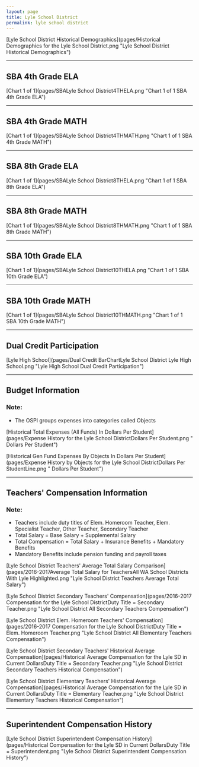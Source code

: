 ```yaml
---
layout: page
title: Lyle School District
permalink: lyle school district
---
```



[Lyle School District Historical Demographics](pages/Historical Demographics for the Lyle School District.png "Lyle School District Historical Demographics")

___

## SBA 4th Grade ELA

[Chart 1 of 1](pages/SBALyle School District4THELA.png "Chart 1 of 1 SBA 4th Grade ELA")


___

## SBA 4th Grade MATH

[Chart 1 of 1](pages/SBALyle School District4THMATH.png "Chart 1 of 1 SBA 4th Grade MATH")


___

## SBA 8th Grade ELA

[Chart 1 of 1](pages/SBALyle School District8THELA.png "Chart 1 of 1 SBA 8th Grade ELA")


___

## SBA 8th Grade MATH

[Chart 1 of 1](pages/SBALyle School District8THMATH.png "Chart 1 of 1 SBA 8th Grade MATH")


___

## SBA 10th Grade ELA

[Chart 1 of 1](pages/SBALyle School District10THELA.png "Chart 1 of 1 SBA 10th Grade ELA")


___

## SBA 10th Grade MATH

[Chart 1 of 1](pages/SBALyle School District10THMATH.png "Chart 1 of 1 SBA 10th Grade MATH")


___

## Dual Credit Participation

[Lyle High School](pages/Dual Credit BarChartLyle School District Lyle High School.png "Lyle High School Dual Credit Participation")


___

## Budget Information
### Note:
- The OSPI groups expenses into categories called Objects

[Historical Total Expenses (All Funds) In Dollars Per Student](pages/Expense History for the Lyle School DistrictDollars Per Student.png " Dollars Per Student")

[Historical Gen Fund Expenses By Objects In Dollars Per Student](pages/Expense History by Objects for the Lyle School DistrictDollars Per StudentLine.png " Dollars Per Student")


___

## Teachers' Compensation Information
### Note:
- Teachers include duty titles of Elem. Homeroom Teacher, Elem. Specialist Teacher, Other Teacher, Secondary Teacher
- Total Salary = Base Salary + Supplemental Salary
- Total Compensation = Total Salary + Insurance Benefits + Mandatory Benefits
- Mandatory Benefits include pension funding and payroll taxes

[Lyle School District Teachers' Average Total Salary Comparison](pages/2016-2017Average Total Salary for TeachersAll WA School Districts With Lyle Highlighted.png "Lyle School District Teachers Average Total Salary")

[Lyle School District Secondary Teachers' Compensation](pages/2016-2017 Compensation for the Lyle School DistrictDuty Title = Secondary Teacher.png "Lyle School District All Secondary Teachers Compensation")

[Lyle School District Elem. Homeroom Teachers' Compensation](pages/2016-2017 Compensation for the Lyle School DistrictDuty Title = Elem. Homeroom Teacher.png "Lyle School District All Elementary Teachers Compensation")

[Lyle School District Secondary Teachers' Historical Average Compensation](pages/Historical Average Compensation for the Lyle SD in Current DollarsDuty Title = Secondary Teacher.png "Lyle School District Secondary Teachers Historical Compensation")

[Lyle School District Elementary Teachers' Historical Average Compensation](pages/Historical Average Compensation for the Lyle SD in Current DollarsDuty Title = Elementary Teacher.png "Lyle School District Elementary Teachers Historical Compensation")


___

## Superintendent Compensation History

[Lyle School District Superintendent Compensation History](pages/Historical Compensation for the Lyle SD in Current DollarsDuty Title = Superintendent.png "Lyle School District Superintendent Compensation History")

